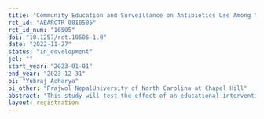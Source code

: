 ```yaml
---
title: "Community Education and Surveillance on Antibiotics Use Among Young Children in Nepal: A Randomized Controlled Trial"
rct_id: "AEARCTR-0010505"
rct_id_num: "10505"
doi: "10.1257/rct.10505-1.0"
date: "2022-11-27"
status: "in_development"
jel: ""
start_year: "2023-01-01"
end_year: "2023-12-31"
pi: "Yubraj Acharya"
pi_other: "Prajwol NepalUniversity of North Carolina at Chapel Hill"
abstract: "This study will test the effect of an educational intervention targeted to parents of young children on non-prescribed antibiotics consumption in Nepal. The outcomes will be tracked using a surveillance system designed specifically for this purpose. "
layout: registration
---
```


